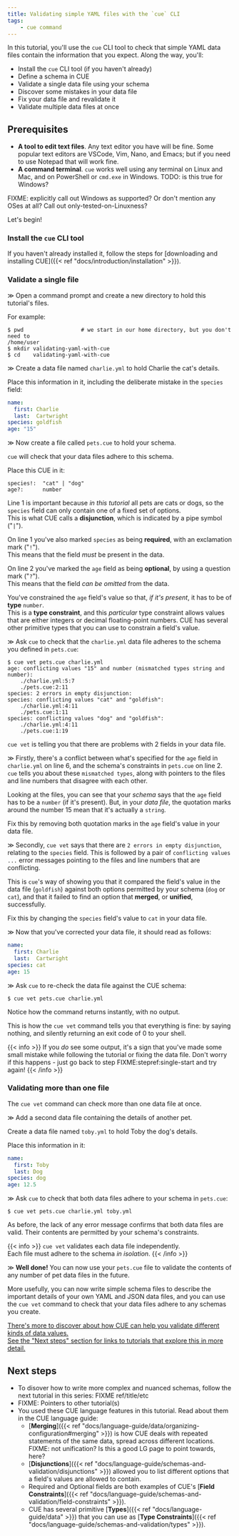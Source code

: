 ```yaml
---
title: Validating simple YAML files with the `cue` CLI
tags:
    - cue command
---
```


In this tutorial, you'll use the `cue` CLI tool to check that simple YAML data
files contain the information that you expect. Along the way, you'll:

- Install the `cue` CLI tool (if you haven't already)
- Define a schema in CUE
- Validate a single data file using your schema
- Discover some mistakes in your data file
- Fix your data file and revalidate it
- Validate multiple data files at once

## Prerequisites

- **A tool to edit text files**. Any text editor you have will be fine. Some
  popular text editors are VSCode, Vim, Nano, and Emacs; but if you need to use
  Notepad that will work fine.
- **A command terminal**. `cue` works well using any terminal on Linux and Mac,
  and on PowerShell or `cmd.exe` in Windows.  TODO: is this true for Windows?

FIXME: explicitly call out Windows as supported? Or don't mention any OSes at all?
Call out only-tested-on-Linuxness?

Let's begin!

### Install the `cue` CLI tool

If you haven't already installed it, follow the steps for
[downloading and installing CUE]({{< ref "docs/introduction/installation" >}}).

### Validate a single file

&gg; <!-- FIXME: stepref="single-start" -->
Open a command prompt and create a new directory to hold this tutorial's files.

For example:

```console
$ pwd                  # we start in our home directory, but you don't need to
/home/user
$ mkdir validating-yaml-with-cue
$ cd    validating-yaml-with-cue
```

&gg;
Create a data file named `charlie.yml` to hold Charlie the cat's details.

Place this information in it, including the deliberate mistake in the `species`
field:

```yaml {title="charlie.yml",linenos=table}
name:
  first: Charlie
  last:  Cartwright
species: goldfish
age: "15"
```

&gg;
Now create a file called `pets.cue` to hold your schema.

`cue` will check that your data files adhere to this schema.

Place this CUE in it:

```text {title="pets.cue",linenos=table}
species!:  "cat" | "dog"
age?:      number
```

Line 1 is important because *in this tutorial* all pets are cats or dogs, so
the `species` field can only contain one of a fixed set of options.\
This is what CUE calls a **disjunction**, which is indicated by a pipe symbol
("`|`").

On line 1 you've also marked `species` as being **required**, with an
exclamation mark ("`!`").\
This means that the field *must* be present in the data.

On line 2 you've marked the `age` field as being **optional**, by using a
question mark ("`?`").\
This means that the field *can be omitted* from the data.

You've constrained the `age` field's value so that, *if it's present*, it has
to be of **type** `number`.\
This is a **type constraint**, and this *particular* type constraint allows
values that are either integers or decimal floating-point numbers. CUE has
several other primitive types that you can use to constrain a field's value.

&gg;
Ask `cue` to check that the `charlie.yml` data file adheres to the schema you
defined in `pets.cue`:

```console
$ cue vet pets.cue charlie.yml
age: conflicting values "15" and number (mismatched types string and number):
    ./charlie.yml:5:7
    ./pets.cue:2:11
species: 2 errors in empty disjunction:
species: conflicting values "cat" and "goldfish":
    ./charlie.yml:4:11
    ./pets.cue:1:11
species: conflicting values "dog" and "goldfish":
    ./charlie.yml:4:11
    ./pets.cue:1:19
```

`cue vet` is telling you that there are problems with 2 fields in your data
file.

&gg;
Firstly, there's a conflict between what's specified for the `age` field in
`charlie.yml` on line 6, and the schema's constraints in `pets.cue` on line 2.
`cue` tells you about these `mismatched types`, along with pointers to the
files and line numbers that disagree with each other.

Looking at the files, you can see that your *schema* says that the `age` field
has to be a `number` (if it's present). But, in your *data file*, the quotation
marks around the number 15 mean that it's actually a `string`.

Fix this by removing both quotation marks in the `age` field's value in your
data file.

&gg;
Secondly, `cue vet` says that there are `2 errors in empty disjunction`,
relating to the `species` field. This is followed by a pair of `conflicting
values ...` error messages pointing to the files and line numbers that are
conflicting.

This is `cue`'s way of showing you that it compared the field's value in the
data file (`goldfish`) against both options permitted by your schema (`dog` or
`cat`), and that it failed to find an option that **merged**, or **unified**,
successfully.

Fix this by changing the `species` field's value to `cat` in your data file.

&gg;
Now that you've corrected your data file, it should read as follows:

```yaml {title="charlie.yml",linenos=table}
name:
  first: Charlie
  last:  Cartwright
species: cat
age: 15
```

&gg;
Ask `cue` to re-check the data file against the CUE schema:

```console
$ cue vet pets.cue charlie.yml
```

Notice how the command returns instantly, with no output.

This is how the `cue vet` command tells you that everything is fine: by saying
nothing, and silently returning an exit code of 0 to your shell.

{{< info >}}
If you *do* see some output, it's a sign that you've made some small mistake
while following the tutorial or fixing the data file.
Don't worry if this happens - just go back to step FIXME:stepref:single-start
and try again!
{{< /info >}}

### Validating more than one file

The `cue vet` command can check more than one data file at once.

&gg;
Add a second data file containing the details of another pet.

Create a data file named `toby.yml` to hold Toby the dog's details.

Place this information in it:

```yaml {title="toby.yml",linenos=table}
name:
  first: Toby
  last: Dog
species: dog
age: 12.5
```

&gg;
Ask `cue` to check that both data files adhere to your schema in `pets.cue`:

```console
$ cue vet pets.cue charlie.yml toby.yml
```

As before, the lack of any error message confirms that both data files are
valid. Their contents are permitted by your schema's constraints.

{{< info >}}
`cue vet` validates each data file independently.\
Each file must adhere to the schema *in isolation*.
{{< /info >}}

&gg;
**Well done!** You can now use your `pets.cue` file to validate the contents of
any number of pet data files in the future.

More usefully, you can now write simple schema files to describe the important
details of your own YAML and JSON data files, and you can use the `cue vet`
command to check that your data files adhere to any schemas you create.

<u>There's more to discover about how CUE can help you validate different kinds
of data values.\
See the "Next steps" section for links to tutorials that explore this
in more detail.</u>

## Next steps

- To disover how to write more complex and nuanced schemas, follow the next
  tutorial in this series: FIXME ref/title/etc
- FIXME: Pointers to other tutorial(s)
- You used these CUE language features in this tutorial. Read about them in the CUE language guide:
  - [**Merging**]({{< ref
    "docs/language-guide/data/organizing-configuration#merging" >}}) is how CUE
    deals with repeated statements of the same data, spread across different locations.
    FIXME: not unification? Is this a good LG page to point towards, here?
  - [**Disjunctions**]({{< ref "docs/language-guide/schemas-and-validation/disjunctions" >}})
    allowed you to list different options that a field's values are allowed to contain.
  - Required and Optional fields are both examples of CUE's
    [**Field Constraints**]({{< ref "docs/language-guide/schemas-and-validation/field-constraints" >}}).
  - CUE has several primitive
    [**Types**]({{< ref "docs/language-guide/data" >}}) that you can use as
    [**Type Constraints**]({{< ref "docs/language-guide/schemas-and-validation/types" >}}).

